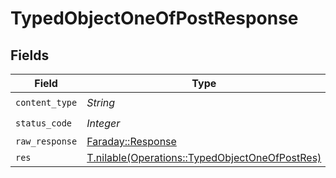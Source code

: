 # TypedObjectOneOfPostResponse


## Fields

| Field                                                                                                | Type                                                                                                 | Required                                                                                             | Description                                                                                          |
| ---------------------------------------------------------------------------------------------------- | ---------------------------------------------------------------------------------------------------- | ---------------------------------------------------------------------------------------------------- | ---------------------------------------------------------------------------------------------------- |
| `content_type`                                                                                       | *String*                                                                                             | :heavy_check_mark:                                                                                   | N/A                                                                                                  |
| `status_code`                                                                                        | *Integer*                                                                                            | :heavy_check_mark:                                                                                   | N/A                                                                                                  |
| `raw_response`                                                                                       | [Faraday::Response](https://www.rubydoc.info/gems/faraday/Faraday/Response)                          | :heavy_minus_sign:                                                                                   | N/A                                                                                                  |
| `res`                                                                                                | [T.nilable(Operations::TypedObjectOneOfPostRes)](../../models/operations/typedobjectoneofpostres.md) | :heavy_minus_sign:                                                                                   | OK                                                                                                   |